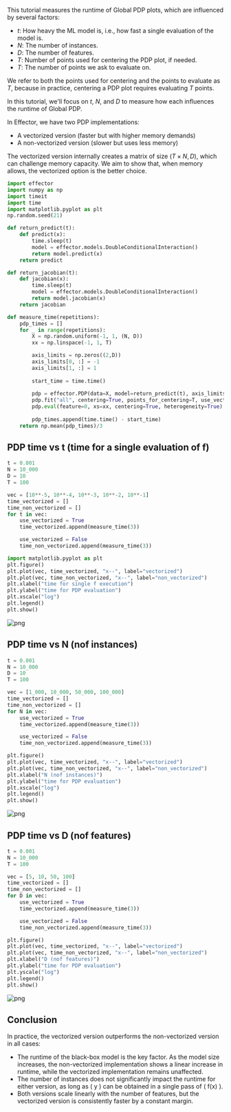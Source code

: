 This tutorial measures the runtime of Global PDP plots, which are influenced by several factors:

- $t$: How heavy the ML model is, i.e., how fast a single evaluation of the model is.
- $N$: The number of instances.
- $D$: The number of features.
- $T$: Number of points used for centering the PDP plot, if needed.
- $T$: The number of points we ask to evaluate on.

We refer to both the points used for centering and the points to evaluate as $T$, because in practice, centering a PDP plot requires evaluating $T$ points.

In this tutorial, we'll focus on $t$, $N$, and $D$ to measure how each influences the runtime of Global PDP.

In Effector, we have two PDP implementations:
- A vectorized version (faster but with higher memory demands)
- A non-vectorized version (slower but uses less memory)

The vectorized version internally creates a matrix of size $(T \times N, D)$, which can challenge memory capacity. We aim to show that, when memory allows, the vectorized option is the better choice.


```python
import effector
import numpy as np
import timeit
import time
import matplotlib.pyplot as plt
np.random.seed(21)
```


```python
def return_predict(t):
    def predict(x):
        time.sleep(t)
        model = effector.models.DoubleConditionalInteraction()
        return model.predict(x)
    return predict

def return_jacobian(t):
    def jacobian(x):
        time.sleep(t)
        model = effector.models.DoubleConditionalInteraction()
        return model.jacobian(x)
    return jacobian
```


```python
def measure_time(repetitions):
    pdp_times = []
    for _ in range(repetitions):
        X = np.random.uniform(-1, 1, (N, D))
        xx = np.linspace(-1, 1, T)

        axis_limits = np.zeros((2,D))
        axis_limits[0, :] = -1
        axis_limits[1, :] = 1
        
        start_time = time.time()
        
        pdp = effector.PDP(data=X, model=return_predict(t), axis_limits=axis_limits)
        pdp.fit("all", centering=True, points_for_centering=T, use_vectorized=use_vectorized)
        pdp.eval(feature=0, xs=xx, centering=True, heterogeneity=True)
    
        pdp_times.append(time.time() - start_time)
    return np.mean(pdp_times)/3
```

## PDP time vs t (time for a single evaluation of f)


```python
t = 0.001
N = 10_000
D = 10
T = 100
```


```python
vec = [10**-5, 10**-4, 10**-3, 10**-2, 10**-1]
time_vectorized = []
time_non_vectorized = []
for t in vec:
    use_vectorized = True
    time_vectorized.append(measure_time(3))

    use_vectorized = False
    time_non_vectorized.append(measure_time(3))
```


```python
import matplotlib.pyplot as plt
plt.figure()
plt.plot(vec, time_vectorized, "x--", label="vectorized")
plt.plot(vec, time_non_vectorized, "x--", label="non_vectorized")
plt.xlabel("time for single f execution")
plt.ylabel("time for PDP evaluation")
plt.xscale("log")
plt.legend()
plt.show()
```


    
![png](06_efficiency_pdp_files/06_efficiency_pdp_7_0.png)
    


## PDP time vs N (nof instances)


```python
t = 0.001
N = 10_000
D = 10
T = 100
```


```python
vec = [1_000, 10_000, 50_000, 100_000]
time_vectorized = []
time_non_vectorized = []
for N in vec:
    use_vectorized = True
    time_vectorized.append(measure_time(3))

    use_vectorized = False
    time_non_vectorized.append(measure_time(3))
```


```python
plt.figure()
plt.plot(vec, time_vectorized, "x--", label="vectorized")
plt.plot(vec, time_non_vectorized, "x--", label="non_vectorized")
plt.xlabel("N (nof instances)")
plt.ylabel("time for PDP evaluation")
plt.xscale("log")
plt.legend()
plt.show()
```


    
![png](06_efficiency_pdp_files/06_efficiency_pdp_11_0.png)
    


## PDP time vs D (nof features)


```python
t = 0.001
N = 10_000
T = 100
```


```python
vec = [5, 10, 50, 100]
time_vectorized = []
time_non_vectorized = []
for D in vec:
    use_vectorized = True
    time_vectorized.append(measure_time(3))

    use_vectorized = False
    time_non_vectorized.append(measure_time(3))
```


```python
plt.figure()
plt.plot(vec, time_vectorized, "x--", label="vectorized")
plt.plot(vec, time_non_vectorized, "x--", label="non_vectorized")
plt.xlabel("D (nof features)")
plt.ylabel("time for PDP evaluation")
plt.yscale("log")
plt.legend()
plt.show()
```


    
![png](06_efficiency_pdp_files/06_efficiency_pdp_15_0.png)
    


## Conclusion

In practice, the vectorized version outperforms the non-vectorized version in all cases:

- The runtime of the black-box model is the key factor. As the model size increases, the non-vectorized implementation shows a linear increase in runtime, while the vectorized implementation remains unaffected.
- The number of instances does not significantly impact the runtime for either version, as long as \( y \) can be obtained in a single pass of \( f(x) \).
- Both versions scale linearly with the number of features, but the vectorized version is consistently faster by a constant margin.
